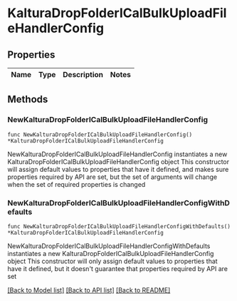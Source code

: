 # KalturaDropFolderICalBulkUploadFileHandlerConfig

## Properties

Name | Type | Description | Notes
------------ | ------------- | ------------- | -------------

## Methods

### NewKalturaDropFolderICalBulkUploadFileHandlerConfig

`func NewKalturaDropFolderICalBulkUploadFileHandlerConfig() *KalturaDropFolderICalBulkUploadFileHandlerConfig`

NewKalturaDropFolderICalBulkUploadFileHandlerConfig instantiates a new KalturaDropFolderICalBulkUploadFileHandlerConfig object
This constructor will assign default values to properties that have it defined,
and makes sure properties required by API are set, but the set of arguments
will change when the set of required properties is changed

### NewKalturaDropFolderICalBulkUploadFileHandlerConfigWithDefaults

`func NewKalturaDropFolderICalBulkUploadFileHandlerConfigWithDefaults() *KalturaDropFolderICalBulkUploadFileHandlerConfig`

NewKalturaDropFolderICalBulkUploadFileHandlerConfigWithDefaults instantiates a new KalturaDropFolderICalBulkUploadFileHandlerConfig object
This constructor will only assign default values to properties that have it defined,
but it doesn't guarantee that properties required by API are set


[[Back to Model list]](../README.md#documentation-for-models) [[Back to API list]](../README.md#documentation-for-api-endpoints) [[Back to README]](../README.md)


